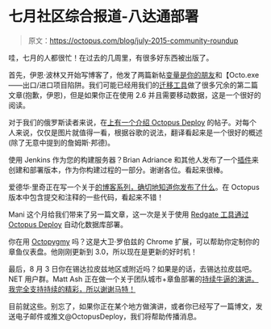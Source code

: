 # 七月社区综合报道-八达通部署

> 原文：<https://octopus.com/blog/july-2015-community-roundup>

哇，七月的人都很忙！在过去的几周里，有很多好东西被出版了。

首先，伊恩·波林又开始写博客了，他发了两篇新帖[变量是你的朋友](http://ianpaullin.com/2015/07/02/variables-are-your-friend/)和【Octo.exe ——出口/进口项目陷阱。我们可能已经用我们的[迁移工具](http://docs.octopusdeploy.com/display/OD/Data+migration)做了很多冗余的第二篇文章(抱歉，伊恩)，但是如果你正在使用 2.6 并且需要移动数据，这是一个很好的阅读。

对于我们的俄罗斯读者来说，在[上有一个介绍 Octopus Deploy](http://habrahabr.ru/post/262409/) 的帖子。对每个人来说，仅仅是图片就值得一看，根据谷歌的说法，翻译看起来是一个很好的概述(除了无意中提到的詹姆斯·邦德)。

使用 Jenkins 作为您的构建服务器？Brian Adriance 和其他人发布了一个[插件](https://wiki.jenkins-ci.org/display/JENKINS/OctopusDeploy+Plugin)来创建和部署版本，作为你构建过程的一部分。谢谢各位。看起来很棒。

爱德华·里奇正在写一个关于[的博客系列，确切地知道你发布了什么](http://www.cognim.co.uk/category/octopus-deploy/)。在 Octopus 版本中包含提交和注释的一些代码，看起来不错！

Mani 这个月给我们带来了另一篇文章，这一次是关于使用 [Redgate 工具通过 Octopus Deploy](http://devopspractice.com/2015/07/24/redgate-tools-enabling-continuous-delivery-for-database-changes-with-octopus-deploy-and-teamcity/) 自动化数据库部署。

你在用 [Octopygmy](https://chrome.google.com/webstore/detail/octopygmy/gmnfhfdbcadjmpoigffmoondjhblabom) 吗？这是大卫·罗伯兹的 Chrome 扩展，可以帮助你定制你的章鱼仪表盘。他刚刚更新到 3.0，所以现在是更新的好时机！

最后，8 月 3 日你在锡达拉皮兹地区或附近吗？如果是的话，去锡达拉皮兹吧。NET 用户群。Matt Ash 正在做一个关于团队城市+章鱼部署的[持续牛逼的演讲。我完全支持持续的精彩，所以谢谢马特！](http://www.meetup.com/CRIneta-Cedar-Rapids-NET-User-Group/events/220285064/)

目前就这些。别忘了，如果你正在某个地方做演讲，或者你已经写了一篇博文，发送电子邮件或推文@OctopusDeploy，我们将帮助传播消息。